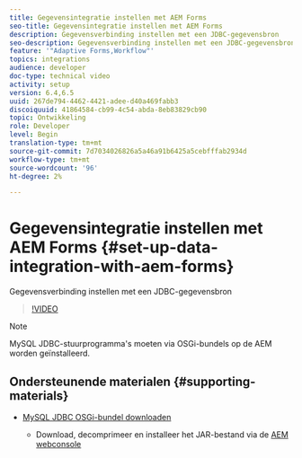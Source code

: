 ```yaml
---
title: Gegevensintegratie instellen met AEM Forms
seo-title: Gegevensintegratie instellen met AEM Forms
description: Gegevensverbinding instellen met een JDBC-gegevensbron
seo-description: Gegevensverbinding instellen met een JDBC-gegevensbron
feature: '"Adaptive Forms,Workflow"'
topics: integrations
audience: developer
doc-type: technical video
activity: setup
version: 6.4,6.5
uuid: 267de794-4462-4421-adee-d40a469fabb3
discoiquuid: 41864584-cb99-4c54-abda-8eb83829cb90
topic: Ontwikkeling
role: Developer
level: Begin
translation-type: tm+mt
source-git-commit: 7d7034026826a5a46a91b6425a5cebfffab2934d
workflow-type: tm+mt
source-wordcount: '96'
ht-degree: 2%

---
```



# Gegevensintegratie instellen met AEM Forms {#set-up-data-integration-with-aem-forms}

Gegevensverbinding instellen met een JDBC-gegevensbron

>[!VIDEO](https://video.tv.adobe.com/v/17724/?quality=9&learn=on)

>[!NOTE]
>
>MySQL JDBC-stuurprogramma&#39;s moeten via OSGi-bundels op de AEM worden geïnstalleerd.

## Ondersteunende materialen {#supporting-materials}

* [MySQL JDBC OSGi-bundel downloaden](https://dev.mysql.com/downloads/connector/j/)

   * Download, decomprimeer en installeer het JAR-bestand via de [AEM webconsole](http://localhost:4502/system/console/bundles)

